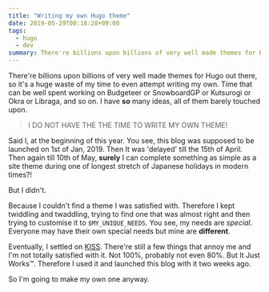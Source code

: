 ```yaml
---
title: "Writing my own Hugo theme"
date: 2019-05-29T00:18:28+09:00
tags:
  - hugo
  - dev
summary: There're billions upon billions of very well made themes for Hugo out there, so it's a huge waste of my time to even attempt writing my own.
---
```


There're billions upon billions of very well made themes for Hugo out there, so it's a huge waste of my time to even attempt writing my own. Time that can be well spent working on Budgeteer or SnowboardGP or Kutsurogi or Okra or Libraga, and so on. I have **so** many ideas, all of them barely touched upon.

> I DO NOT HAVE THE THE TIME TO WRITE MY OWN THEME!

Said I, at the beginning of this year. You see, this blog was supposed to be launched on 1st of Jan, 2019. Then It was 'delayed' till the 15th of April. Then again till 10th of May, **surely** I can complete something as simple as a site theme during one of longest stretch of Japanese holidays in modern times?!

But I didn't.

Because I couldn't find a theme I was satisfied with. Therefore I kept twiddling and twaddling, trying to find one that was almost right and then trying to customise it to `$MY_UNIQUE_NEEDS`. You see, my needs are *special*. Everyone may have their own special needs but mine are **different**.

Eventually, I settled on [KISS](https://github.com/ribice/kiss). There're still a few things that annoy me and I'm not totally satisfied with it. Not 100%, probably not even 80%. But It Just Works™. Therefore I used it and launched this blog with it two weeks ago.

So I'm going to make my own one anyway.
